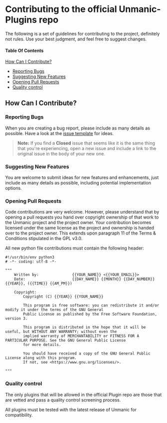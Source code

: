 # Contributing to the official Unmanic-Plugins repo

The following is a set of guidelines for contributing to the project,
definitely not rules. Use your best judgment, and feel free to suggest changes.

#### Table Of Contents

[How Can I Contribute?](#how-can-i-contribute)
  * [Reporting Bugs](#reporting-bugs)
  * [Suggesting New Features](#suggesting-new-features)
  * [Opening Pull Requests](#opening-pull-requests)
  * [Quality control](#quality-control)

## How Can I Contribute?

### Reporting Bugs

When you are creating a bug report, please include as many details as
possible. Have a look at the [issue template](ISSUE_TEMPLATE.md) for ideas.

> **Note:** If you find a **Closed** issue that seems like it is the same thing
> that you're experiencing, open a new issue and include a link to the original
> issue in the body of your new one.


### Suggesting New Features

You are welcome to submit ideas for new features and enhancements, just include
as many details as possible, including potential implementation options.


### Opening Pull Requests

Code contributions are very welcome. However, please understand that by opening a pull 
requests you hand over copyright ownership of that work to the Unmanic project and the
project owner.
Your contribution becomes licensed under the same license as the project and ownership
is handed over to the project owner. 
This extends upon paragraph 11 of the Terms & Conditions stipulated in the GPL v3.0.

All new python file contributions must contain the following header:

```
#!/usr/bin/env python3
# -*- coding: utf-8 -*-

"""
    Written by:               {{YOUR_NAME}} <{{YOUR_EMAIL}}>
    Date:                     {{DAY_NAME}} {{MONTH}} {{DAY_NUMBER}} {{YEAR}}, ({{TIME}} {{AM_PM}})
 
    Copyright:
        Copyright (C) {{YEAR}} {{YOUR_NAME}}

        This program is free software: you can redistribute it and/or modify it under the terms of the GNU General
        Public License as published by the Free Software Foundation, version 3.

        This program is distributed in the hope that it will be useful, but WITHOUT ANY WARRANTY; without even the
        implied warranty of MERCHANTABILITY or FITNESS FOR A PARTICULAR PURPOSE. See the GNU General Public License
        for more details.

        You should have received a copy of the GNU General Public License along with this program.
        If not, see <https://www.gnu.org/licenses/>.

"""
```


### Quality control

The only plugins that will be allowed in the official Plugin repo are those that are
vetted and pass a quality control screening process.

All plugins must be tested with the latest release of Unmanic for compatibility.

